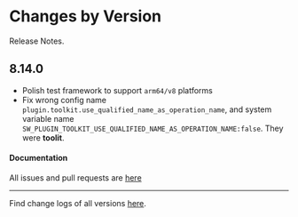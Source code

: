 Changes by Version
==================
Release Notes.

8.14.0
------------------

* Polish test framework to support `arm64/v8` platforms
* Fix wrong config name `plugin.toolkit.use_qualified_name_as_operation_name`, and system variable name `SW_PLUGIN_TOOLKIT_USE_QUALIFIED_NAME_AS_OPERATION_NAME:false`. They were **toolit**.

#### Documentation



All issues and pull requests are [here](https://github.com/apache/skywalking/milestone/161?closed=1)

------------------
Find change logs of all versions [here](changes).
